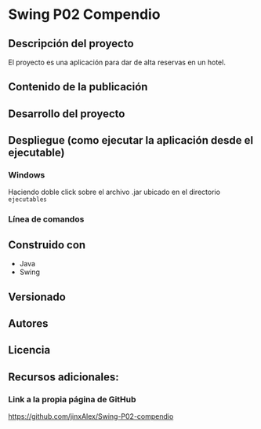 # Swing P02 Compendio

## Descripción del proyecto
El proyecto es una aplicación para dar de alta reservas en un hotel.

## Contenido de la publicación

## Desarrollo del proyecto

## Despliegue (como ejecutar la aplicación desde el ejecutable)

### Windows
Haciendo doble click sobre el archivo .jar ubicado en el directorio ``ejecutables``

### Línea de comandos

## Construido con
- Java
- Swing
  
## Versionado

## Autores

## Licencia

## Recursos adicionales:

### Link a la propia página de GitHub
https://github.com/jinxAlex/Swing-P02-compendio
